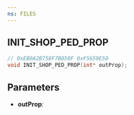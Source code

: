 ```yaml
---
ns: FILES
---
```

## INIT_SHOP_PED_PROP

```c
// 0xEB0A2B758F7B850F 0xF5659E50
void INIT_SHOP_PED_PROP(int* outProp);
```


## Parameters
* **outProp**: 

